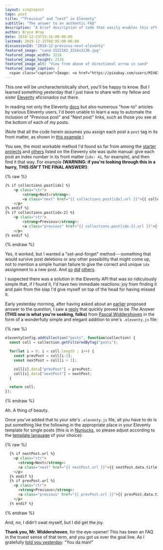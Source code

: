```yaml
---
layout: singlepost
tags: post
title: "“Previous” and “next” in Eleventy"
subtitle: "The answer to an authentic FAQ"
description: "A brief description of code that easily enables this oft-requested feature."
author: Bryce Wray
date: 2019-12-23T15:16:00-06:00
lastmod: 2019-12-25T08:05:00-06:00
discussionId: "2019-12-previous-next-eleventy"
featured_image: "sand-1522182_3216x2136.jpg"
featured_image_width: 3216
featured_image_height: 2136
featured_image_alt: "View from above of directional arrow in sand"
featured_image_caption: |
  <span class="caption">Image: <a href="https://pixabay.com/users/MIH83-464187/?utm_source=link-attribution&amp;utm_medium=referral&amp;utm_campaign=image&amp;utm_content=1522182">Maret H.</a>; <a href="https://pixabay.com/?utm_source=link-attribution&amp;utm_medium=referral&amp;utm_campaign=image&amp;utm_content=1522182">Pixabay</a></span>
---
```


This one will be uncharacteristically short, you'll be happy to know. But I learned something yesterday that I just have to share with my fellow and sister [Eleventy](https://11ty.dev) aficionados out there.

In reading not only the Eleventy [docs](https://11ty.dev/docs) but also numerous "how-to" articles by various Eleventy users, I'd been unable to learn a way to automate the inclusion of "Previous post" and "Next post" links, such as those you see at the bottom of each of my posts.

(Note that all the code herein assumes you assign each post a `post` tag in its front matter, as shown in [this example](https://www.11ty.dev/docs/collections/).)

You see, the most workable method I'd found so far from among the [starter projects](https://11ty.dev/docs/starter) and [others](https://11ty.dev/docs/sites) listed on the Eleventy site was quite manual: give each post an index number in its front matter (`idx: 41`, for example), and then find it that way. For example **(WARNING: if you're looking through this in a hurry, THIS *ISN'T* THE FINAL ANSWER!)**:

{% raw %}
```html
{% if collections.post[idx] %}
	<p class="ctr">
		<strong>Next</strong>: 
		<a class="next" href="{{ collections.post[idx].url }}">{{ collections.post[idx].data.title }}</a>
	</p>
{% endif %}
{% if collections.post[idx-2] %}
	<p class="ctr">
		<strong>Previous</strong>: 
		<a class="previous" href="{{ collections.post[idx-2].url }}">{{ collections.post[idx-2].data.title }}</a>
	</p>
{% endif %}

```
{% endraw %}

Yes, it worked, but I wanted a "set-and-forget" method---something that would survive post deletions or any other possibility that might come up, not to mention a simple human failure to give the correct and unique `idx` assignment to a new post. And [so](https://github.com/11ty/eleventy/issues/211) [did](https://github.com/11ty/eleventy/issues/529) [others](https://github.com/11ty/eleventy/issues/819).

I suspected there was a solution in the Eleventy API that was so ridiculously simple that, if I found it, I'd have two immediate reactions: joy from finding it and pain from the slap I'd give myself on top of the head for having missed it.

Early yesterday morning, after having asked about an [earlier](https://github.com/11ty/eleventy/issues/529#issuecomment-532393625) proposed answer to the question, I saw a [reply](https://github.com/11ty/eleventy/issues/529#issuecomment-568257426) that quickly proved to be *The* Answer **(THIS one is what you're seeking, folks)** from [Pascal Widdershoven](https://pascalw.me) in the form of a wonderfully simple and elegant addition to one's `.eleventy.js` file: 

{% raw %}
```js
eleventyConfig.addCollection("posts", function(collection) {
  const coll = collection.getFilteredByTag("posts");

  for(let i = 0; i < coll.length ; i++) {
    const prevPost = coll[i-1];
    const nextPost = coll[i + 1];

    coll[i].data["prevPost"] = prevPost;
    coll[i].data["nextPost"] = nextPost;
  }

  return coll;
});
```

{% endraw %}

Ah. A thing of beauty.

Once you've added that to your site's `.eleventy.js` file, all you have to do is put something like the following in the appropriate place in your Eleventy template for single posts (this is in [Nunjucks](https://www.11ty.dev/docs/languages/nunjucks/), so please adjust according to the [template language](https://www.11ty.dev/docs/languages/) of your choice):

{% raw %}

```html
  {% if nextPost.url %}
    <p class="ctr">
      <strong>Next</strong>: 
      <a class="next" href="{{ nextPost.url }}">{{ nextPost.data.title }}</a>
    </p>
  {% endif %}
  {% if prevPost.url %}
    <p class="ctr">
      <strong>Previous</strong>: 
      <a class="previous" href="{{ prevPost.url }}">{{ prevPost.data.title }}</a>
    </p>
  {% endif %}
```

{% endraw %}

And, no, I didn't swat myself, but I did get the joy.

**Thank you, Mr. Widdershoven**, for the eye-opener! This has been an FAQ in the truest sense of that term, and you got us over the goal line. As I gratefully [told you yesterday](https://github.com/11ty/eleventy/issues/529#issuecomment-568258911): "You da man!"